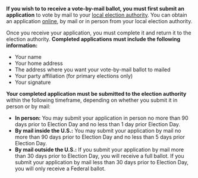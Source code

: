 
**If you wish to to receive a vote-by-mail ballot, you must first submit an application** to vote by mail to your [local election authority](http://www.elections.il.gov/ElectionAuthorities/ElecAuthorityList.aspx). You can obtain an application [online](http://elections.il.gov/VotingInformation/VotingByMailMove.aspx), by mail or in person from your local election authority.  

Once you receive your application, you must complete it and return it to the election authority. **Completed applications must include the following information:**  
- Your name  
- Your home address  
- The address where you want your vote-by-mail ballot to mailed  
- Your party affiliation (for primary elections only)  
- Your signature  

**Your completed application must be submitted to the election authority** within the following timeframe, depending on whether you submit it in person or by mail:  
- **In person:** You may submit your application in person no more than 90 days prior to Election Day and no less than 1 day prior Election Day.  
- **By mail inside the U.S.:** You may submit your application by mail no more than 90 days prior to Election Day and no less than 5 days prior Election Day.  
- **By mail outside the U.S.:** If you submit your application by mail more than 30 days prior to Election Day, you will receive a full ballot. If you submit your application by mail less than 30 days prior to Election Day, you will only receive a Federal ballot.  

